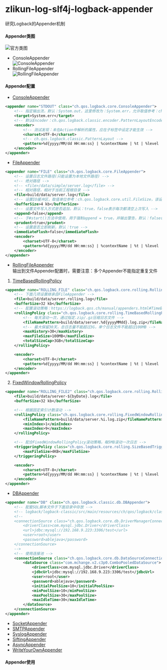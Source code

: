 # zlikun-log-slf4j-logback-appender

研究Logback的Appender机制

#### Appender类图
![官方类图](https://logback.qos.ch/manual/images/chapters/appenders/appenderClassDiagram.jpg)
- ConsoleAppender  
![ConsoleAppender](http://img0.ph.126.net/u30ejhckk69U63Cqoy1FfQ==/6632058425678611647.png)
- RollingFileAppender  
![RollingFileAppender](http://img1.ph.126.net/DYEGd7CjQ_3CLlWYlTtqkA==/6632036435446056436.png)

#### Appender配置
- [ConsoleAppender](https://logback.qos.ch/manual/appenders.html#ConsoleAppender)  
```xml
<appender name="STDOUT" class="ch.qos.logback.core.ConsoleAppender">
    <!-- 指定输出流，默认：System.out，这里修改为：System.err，允许取值参考：ch.qos.logback.core.joran.spi.ConsoleTarget -->
    <target>System.err</target>
    <!-- 默认Encoder：ch.qos.logback.classic.encoder.PatternLayoutEncoder -->
    <encoder>
        <!-- 测试发现：未在Action中解析的属性，应在子标签中设定才能生效 -->
        <charset>UTF-8</charset>
        <!-- ch.qos.logback.classic.PatternLayout -->
        <pattern>%d{yyyy/MM/dd HH:mm:ss} | %contextName | %t | %level | %logger | %msg%n</pattern>
    </encoder>
</appender>
```
- [FileAppender](https://logback.qos.ch/manual/appenders.html#FileAppender)  
```xml
<appender name="FILE" class="ch.qos.logback.core.FileAppender">
    <!-- 设置日志文件路径(只能设置为本地文件路径) -->
    <!-- 绝对路径 -->
    <!-- <file>/data/simple/server.log</file> -->
    <!-- 相对路径，相对于当前工程根目录 -->
    <file>build/data/server.log</file>
    <!-- 设置IO缓冲区，取值单位参考：ch.qos.logback.core.util.FileSize，该设置默认值：8kb -->
    <bufferSize>4 kb</bufferSize>
    <!-- 设置文件写入方式是否追加，默认：true，false表示每次都清空上次写入 -->
    <append>false</append>
    <!-- 于#start()方法中使用，用于强制append = true，并输出警告，默认：false(不启用) -->
    <prudent>true</prudent>
    <!-- 设置是否立即刷新，默认：true -->
    <immediateFlush>false</immediateFlush>
    <encoder>
        <charset>UTF-8</charset>
        <pattern>%d{yyyy/MM/dd HH:mm:ss} | %contextName | %t | %level | %logger | %msg%n</pattern>
    </encoder>
</appender>
```
- [RollingFileAppender](https://logback.qos.ch/manual/appenders.html#RollingFileAppender)  
输出到文件Appender配置时，需要注意：多个Appender不能指定重复文件
1. [TimeBasedRollingPolicy](https://logback.qos.ch/manual/appenders.html#TimeBasedRollingPolicy)
```xml
<appender name="ROLLING_FILE" class="ch.qos.logback.core.rolling.RollingFileAppender">
    <!-- 下面几项设置继承自FileAppender -->
    <file>build/data/server.rolling.log</file>
    <bufferSize>32 kb</bufferSize>
    <!-- 配置滚动策略：https://logback.qos.ch/manual/appenders.html#TimeBasedRollingPolicy -->
    <rollingPolicy class="ch.qos.logback.core.rolling.TimeBasedRollingPolicy">
        <!-- 每天滚动一次，通过指定.zip/.gz压缩日志文件 -->
        <fileNamePattern>build/data/server.%d{yyyyMMdd}.log.zip</fileNamePattern>
        <!-- 最大保留30天，总日志量不能超过3G，单个日志文件不能超过100MB -->
        <maxHistory>30</maxHistory>
        <maxFileSize>100MB</maxFileSize>
        <totalSizeCap>3GB</totalSizeCap>
    </rollingPolicy>

    <encoder>
        <charset>UTF-8</charset>
        <pattern>%d{yyyy/MM/dd HH:mm:ss} | %contextName | %t | %level | %logger | %msg%n</pattern>
    </encoder>
</appender>
```
2. [FixedWindowRollingPolicy](https://logback.qos.ch/manual/appenders.html#FixedWindowRollingPolicy)
```xml
<appender name="ROLLING_FILE2" class="ch.qos.logback.core.rolling.RollingFileAppender">
    <file>build/data/server-${byDate}.log</file>
    <bufferSize>32 kb</bufferSize>

    <!-- 根据固定索引计数滚动 -->
    <rollingPolicy class="ch.qos.logback.core.rolling.FixedWindowRollingPolicy">
        <fileNamePattern>build/data/server.%i.log.zip</fileNamePattern>
        <minIndex>1</minIndex>
        <maxIndex>9</maxIndex>
    </rollingPolicy>

    <!-- 配合FixedWindowRollingPolicy滚动策略，每5MB滚动一次日志 -->
    <triggeringPolicy class="ch.qos.logback.core.rolling.SizeBasedTriggeringPolicy">
        <maxFileSize>4KB</maxFileSize>
    </triggeringPolicy>

    <encoder>
        <charset>UTF-8</charset>
        <pattern>%d{yyyy/MM/dd HH:mm:ss} | %contextName | %t | %level | %logger | %msg%n</pattern>
    </encoder>
</appender>
```
- [DBAppender](https://logback.qos.ch/manual/appenders.html#DBAppender)
```xml
<appender name="DB" class="ch.qos.logback.classic.db.DBAppender">
    <!-- 配套SQL脚本文件于下面目录中存放 -->
    <!-- logback/logback-classic/src/main/resources/ch/qos/logback/classic/db/script -->
    <!--
    <connectionSource class="ch.qos.logback.core.db.DriverManagerConnectionSource">
        <driverClass>com.mysql.jdbc.Driver</driverClass>
        <url>jdbc:mysql://192.168.9.223:3306/test</url>
        <user>root</user>
        <password>ablejava</password>
    </connectionSource>
    -->
    <!-- 使用连接池 -->
    <connectionSource class="ch.qos.logback.core.db.DataSourceConnectionSource">
        <dataSource class="com.mchange.v2.c3p0.ComboPooledDataSource">
            <driverClass>com.mysql.jdbc.Driver</driverClass>
            <jdbcUrl>jdbc:mysql://192.168.9.223:3306/test</jdbcUrl>
            <user>root</user>
            <password>ablejava</password>
            <initialPoolSize>10</initialPoolSize>
            <minPoolSize>10</minPoolSize>
            <maxPoolSize>30</maxPoolSize>
            <maxIdleTime>30</maxIdleTime>
        </dataSource>
    </connectionSource>
</appender>
```
- [SocketAppender](https://logback.qos.ch/manual/appenders.html#SocketAppender)
- [SMTPAppender](https://logback.qos.ch/manual/appenders.html#SMTPAppender)
- [SyslogAppender](https://logback.qos.ch/manual/appenders.html#SyslogAppender)
- [SiftingAppender](https://logback.qos.ch/manual/appenders.html#SiftingAppender)
- [AsyncAppender](https://logback.qos.ch/manual/appenders.html#AsyncAppender)
- [WriteYourOwnAppender](https://logback.qos.ch/manual/appenders.html#WriteYourOwnAppender)

#### Appender使用
```

```